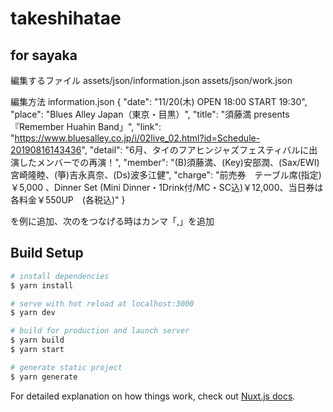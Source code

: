 # takeshihatae

## for sayaka
編集するファイル
assets/json/information.json
assets/json/work.json

編集方法 information.json
{ "date": "11/20(木) OPEN 18:00 START 19:30",
  "place": "Blues Alley Japan（東京・目黒）",
  "title": "須藤満 presents 『Remember Huahin Band」",
  "link": "https://www.bluesalley.co.jp/i/02live_02.html?id=Schedule-20190816143436",
  "detail": "6月、タイのフアヒンジャズフェスティバルに出演したメンバーでの再演！",
  "member": "(B)須藤満、(Key)安部潤、(Sax/EWI)宮崎隆睦、(箏)吉永真奈、(Ds)波多江健",
  "charge": "前売券　テーブル席(指定)￥5,000 、Dinner Set (Mini Dinner・1Drink付/MC・SC込)￥12,000、当日券は各料金￥550UP　(各税込)"
}

を例に追加、次のをつなげる時はカンマ「,」を追加


## Build Setup

```bash
# install dependencies
$ yarn install

# serve with hot reload at localhost:3000
$ yarn dev

# build for production and launch server
$ yarn build
$ yarn start

# generate static project
$ yarn generate
```

For detailed explanation on how things work, check out [Nuxt.js docs](https://nuxtjs.org).
